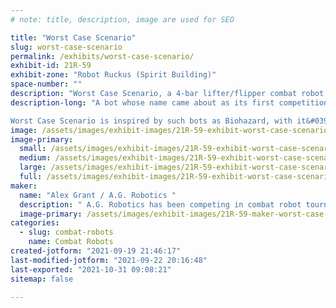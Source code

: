 ```yaml
---
# note: title, description, image are used for SEO

title: "Worst Case Scenario"
slug: worst-case-scenario
permalink: /exhibits/worst-case-scenario/
exhibit-id: 21R-59
exhibit-zone: "Robot Ruckus (Spirit Building)"
space-number: ""
description: "Worst Case Scenario, a 4-bar lifter/flipper combat robot. "
description-long: "A bot whose name came about as its first competition drew closer. With dream-designs in mind, realistic compromises must always be made. It name isn&#039;t intimidating, because it isn&#039;t YOUR worst case scenario, its own design is the worst-case, time-crunch compromise of what we want to build, and had reasonable time to build. Behold, The mediocrity! 

Worst Case Scenario is inspired by such bots as Biohazard, with it&#039;s 4-bar lifter/flipper arm. If weight permits, WCS will be powered by six 18v Dewalt drills, 4 on drive, and 2 on the weapon. "
image: /assets/images/exhibit-images/21R-59-exhibit-worst-case-scenario-wcs-large.JPG
image-primary: 
  small: /assets/images/exhibit-images/21R-59-exhibit-worst-case-scenario-wcs-small.JPG
  medium: /assets/images/exhibit-images/21R-59-exhibit-worst-case-scenario-wcs-medium.JPG
  large: /assets/images/exhibit-images/21R-59-exhibit-worst-case-scenario-wcs-large.JPG
  full: /assets/images/exhibit-images/21R-59-exhibit-worst-case-scenario-wcs-full.JPG
maker: 
  name: "Alex Grant / A.G. Robotics "
  description: " A.G. Robotics has been competing in combat robot tournaments since 2002, from age 11. "
  image-primary: /assets/images/exhibit-images/21R-59-maker-worst-case-scenario-a-g-logo-medium.JPG
categories: 
  - slug: combat-robots
    name: Combat Robots
created-jotform: "2021-09-19 21:46:17"
last-modified-jotform: "2021-09-22 20:16:48"
last-exported: "2021-10-31 09:08:21"
sitemap: false

---
```

